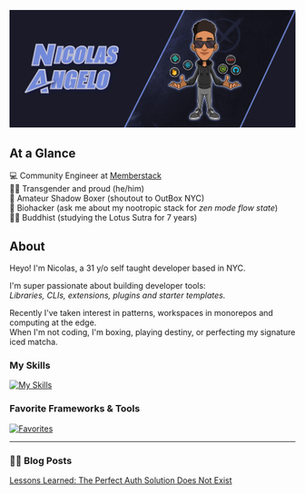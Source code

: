![a building](https://github.com/nicolas-angelo/nicolas-angelo/raw/main/nicolas-angelo.jpg)

## At a Glance
💻 Community Engineer at [Memberstack](https://www.memberstack.com/for/developers)
<br />
🏳️‍⚧️ Transgender and proud (he/him)
<br />
🥊 Amateur Shadow Boxer (shoutout to OutBox NYC)
<br />
💊 Biohacker (ask me about my nootropic stack for  <em>zen mode flow state</em>)
<br />
🙏🏽 Buddhist (studying the Lotus Sutra for 7 years)


## About

Heyo! I'm Nicolas, a 31 y/o self taught developer based in NYC.

I'm super passionate about building developer tools:
<br />
<em>Libraries, CLIs, extensions, plugins and starter templates.</em>

Recently I've taken interest in patterns, workspaces in monorepos and computing at the edge. 
<br />
When I'm not coding, I'm boxing, playing destiny, or perfecting my signature iced matcha.

### My Skills
[![My Skills](https://skillicons.dev/icons?i=js,react,ts,nodejs,express,postgres,graphql,figma&perline=4)](https://skillicons.dev)

### Favorite Frameworks & Tools
[![Favorites](https://skillicons.dev/icons?i=nextjs,prisma,apollo,tailwind,materialui&perline=5)](https://skillicons.dev)

---

### ✍🏽 Blog Posts
[Lessons Learned: The Perfect Auth Solution Does Not Exist](https://www.memberstack.com/blog/perfect-authentication-solution)
